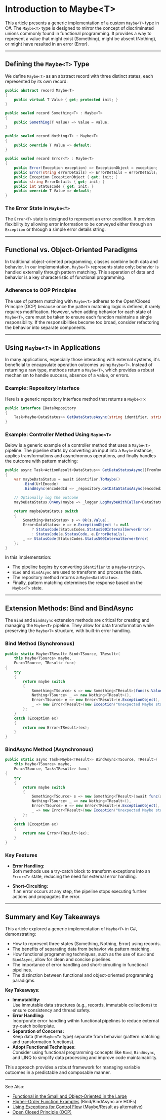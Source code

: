 # Introduction to Maybe&lt;T&gt;

This article presents a generic implementation of a custom `Maybe<T>` type in C#. The `Maybe<T>` type is designed to
mirror the concept of discriminated unions commonly found in functional programming. It provides a way to represent a
value that might exist (Something), might be absent (Nothing), or might have resulted in an error (Error).

---

## Defining the `Maybe<T>` Type

We define `Maybe<T>` as an abstract record with three distinct states, each represented by its own record:

```C#
public abstract record Maybe<T>
{
    public virtual T Value { get; protected init; }
}

public sealed record Something<T> : Maybe<T>
{
    public Something(T value) => Value = value;
}

public sealed record Nothing<T> : Maybe<T>
{
    public override T Value => default;
}

public sealed record Error<T> : Maybe<T>
{
    public Error(Exception exception) => ExceptionObject = exception;
    public Error(string errorDetails) => ErrorDetails = errorDetails;
    public Exception ExceptionObject { get; init; }
    public string ErrorDetails { get; init; }
    public int StatusCode { get; init; }
    public override T Value => default;
}
```

### The Error State in `Maybe<T>`

The `Error<T>` state is designed to represent an error condition. It provides flexibility by allowing error information
to be conveyed either through an `Exception` or through a simple error details string.

---

## Functional vs. Object-Oriented Paradigms

In traditional object-oriented programming, classes combine both data and behavior. In our implementation, `Maybe<T>`
represents state only; behavior is handled externally through pattern matching. This separation of data and behavior is
a key characteristic of functional programming.

### Adherence to OOP Principles

The use of pattern matching with `Maybe<T>` adheres to the Open/Closed Principle (OCP) because once the pattern matching
logic is defined, it rarely requires modification. However, when adding behavior for each state of `Maybe<T>`, care must
be taken to ensure each function maintains a single responsibility. If the responsibilities become too broad, consider
refactoring the behavior into separate components.

---

## Using `Maybe<T>` in Applications

In many applications, especially those interacting with external systems, it's beneficial to encapsulate operation
outcomes using `Maybe<T>`. Instead of returning a raw type, methods return a `Maybe<T>`, which provides a robust
mechanism to handle success, absence of a value, or errors.

### Example: Repository Interface

Here is a generic repository interface method that returns a `Maybe<T>`:

```C#
public interface IDataRepository
{
    Task<Maybe<DataStatus>> GetDataStatusAsync(string identifier, string authToken);
}
```

### Example: Controller Method Using `Maybe<T>`

Below is a generic example of a controller method that uses a `Maybe<T>` pipeline. The pipeline starts by converting an
input into a `Maybe` instance, applies transformations and asynchronous operations, and finally handles the outcome with
pattern matching:

```C#
public async Task<ActionResult<DataStatus>> GetDataStatusAsync([FromRoute] string identifier)
{
    var maybeDataStatus = await identifier.ToMaybe()
        .Bind(UrlEncode)
        .BindAsync(encodedId => _repository.GetDataStatusAsync(encodedId, AuthToken));

    // Optionally log the outcome
    maybeDataStatus.OnAny(maybe => _logger.LogMaybeWithCaller<DataStatus, string>(maybe, identifier));

    return maybeDataStatus switch
    {
        Something<DataStatus> s => Ok(s.Value),
        Error<DataStatus> e => e.ExceptionObject != null
            ? StatusCode(StatusCodes.Status500InternalServerError)
            : StatusCode(e.StatusCode, e.ErrorDetails),
        _ => StatusCode(StatusCodes.Status500InternalServerError)
    };
}
```

In this implementation:

- The pipeline begins by converting `identifier` to a `Maybe<string>`.
- `Bind` and `BindAsync` are used to transform and process the data.
- The repository method returns a `Maybe<DataStatus>`.
- Finally, pattern matching determines the response based on the `Maybe<T>` state.

---

## Extension Methods: Bind and BindAsync

The `Bind` and `BindAsync` extension methods are critical for creating and managing the `Maybe<T>` pipeline. They allow
for data transformation while preserving the `Maybe<T>` structure, with built-in error handling.

### Bind Method (Synchronous)

```C#
public static Maybe<TResult> Bind<TSource, TResult>(
    this Maybe<TSource> maybe, 
    Func<TSource, TResult> func)
{
    try
    {
        return maybe switch
        {
            Something<TSource> s => new Something<TResult>(func(s.Value)),
            Nothing<TSource> _ => new Nothing<TResult>(),
            Error<TSource> e => new Error<TResult>(e.ExceptionObject),
            _ => new Error<TResult>(new Exception("Unexpected Maybe state"))
        };
    }
    catch (Exception ex)
    {
        return new Error<TResult>(ex);
    }
}
```

### BindAsync Method (Asynchronous)

```C#
public static async Task<Maybe<TResult>> BindAsync<TSource, TResult>(
    this Maybe<TSource> maybe, 
    Func<TSource, Task<TResult>> func)
{
    try
    {
        return maybe switch
        {
            Something<TSource> s => new Something<TResult>(await func(s.Value)),
            Nothing<TSource> _ => new Nothing<TResult>(),
            Error<TSource> e => new Error<TResult>(e.ExceptionObject),
            _ => new Error<TResult>(new Exception("Unexpected Maybe state"))
        };
    }
    catch (Exception ex)
    {
        return new Error<TResult>(ex);
    }
}
```

### Key Features

- **Error Handling:**  
  Both methods use a try-catch block to transform exceptions into an `Error<T>` state, reducing the need for external
  error handling.

- **Short-Circuiting:**  
  If an error occurs at any step, the pipeline stops executing further actions and propagates the error.

---

## Summary and Key Takeaways

This article explored a generic implementation of `Maybe<T>` in C#, demonstrating:

- How to represent three states (Something, Nothing, Error) using records.
- The benefits of separating data from behavior via pattern matching.
- How functional programming techniques, such as the use of `Bind` and `BindAsync`, allow for clean and concise
  pipelines.
- The importance of error handling and short-circuiting in functional pipelines.
- The distinction between functional and object-oriented programming paradigms.

**Key Takeaways:**

- **Immutability:**  
  Use immutable data structures (e.g., records, immutable collections) to ensure consistency and thread safety.
- **Error Handling:**  
  Incorporate error handling within functional pipelines to reduce external try-catch boilerplate.
- **Separation of Concerns:**  
  Keep data (the `Maybe<T>` type) separate from behavior (pattern matching and transformation functions).
- **Adopt Functional Techniques:**  
  Consider using functional programming concepts like `Bind`, `BindAsync`, and LINQ to simplify data processing and
  improve code maintainability.

This approach provides a robust framework for managing variable outcomes in a predictable and composable manner.

---
See Also:
- [Functional in the Small and Object-Oriented in the Large](Functional-in-the-Small-and-Object-Oriented-in-the-Large.md)
- [Higher-Order Function Examples](Higher-Order-Function-Examples.md) (Bind/BindAsync are HOFs)
- [Using Exceptions for Control Flow](Using-Exceptions-for-Control-Flow.md) (Maybe/Result as alternative)
- [Open Closed Principle (OCP)](Open-Closed-Principle-OCP.md)